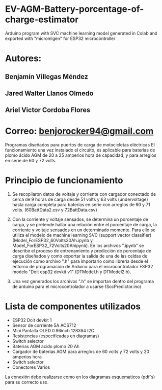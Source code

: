 # EV-AGM-Battery-porcentage-of-charge-estimator
Arduino program with SVC machine learning model generated in Colab and exported with "micromlgen" for ESP32 microcontroller

# Autores: 

## Benjamín Villegas Méndez 
## Jared Walter Llanos Olmedo
## Ariel Victor Cordoba Flores

# Correo: benjorocker94@gmail.com

Programas diseñados para puertos de carga de motocicletas eléctricas
El funcionamiento una vez instalado el circuito, es aplicable para baterías de plomo ácido AGM de 20 a 25 amperios hora de capacidad, y para arreglos en serie de 60 y 72 volts.

# Principio de funcionamiento

1) Se recopilaron datos de voltaje y corriente con cargador conectado de cerca de 9 horas de carga desde 51 volts y 63 volts (undervoltage) hasta carga completa para baterías en 
serie con arreglos de 60 y 71 volts. (60BattData2.csv y 72BattData.csv)

2) Con la corriente y voltaje sensados, se determina un porcentaje de carga, y se pretende hallar una relación entre el porcentaje de carga, la corriente y voltaje sensados en un 
determinado momento. Para ello se utiliza el modelo de machine learning SVC (support vector classifier) (Model_ForESP32_60Volts20Ah.ipynb y Model_ForESP32_72Volts20Ahipynb).
En los archivos ".ipynb" se describe el proceso de entrenamiento y predicción de porcentaje de carga diseñados y como exportar la salida de una de las celdas de ejecución como
archivo ".h" para importarlo como librería desde el entorno de programación de Arduino para el microcontrolador ESP32 modelo "Doit esp32 devkit v1" (DTModel.h y DTModel2.h).

3) Una vez generados los archivos ".h" se importan dentro del programa de arduino para el microcontrolador a usarse (SocPredictor.ino)

# Lista de componentes utilizados
- ESP32 Doit devkit 1
- Sensor de corriente 5A ACS712
- Mini Pantalla OLED 0.96inch 128X64 I2C
- Resistencias (especificadas en diagramas)
- Switch selector
- Baterias  AGM acido plomo 20 Ah
- Cargador de baterias AGM para arreglos de 60 volts y 72 volts y 20 amperios hora
- Switch selector
- Conectores Varios

La conexión debe realizarse como en los diagramas esquematicos (pdf´s) para su correcto uso.


